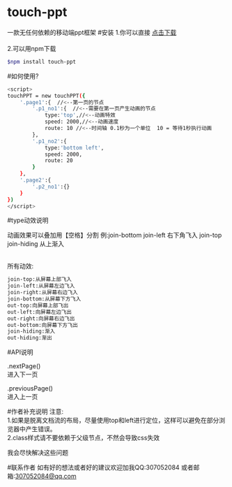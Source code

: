 # touch-ppt
一款无任何依赖的移动端ppt框架
#安装
1.你可以直接 <a href="https://github.com/hehaosen/touch-ppt/archive/master.zip">点击下载</a></br></br>
2.可以用npm下载
```bash
$npm install touch-ppt
```
#如何使用?



```bash
<script>
touchPPT = new touchPPT({
    '.page1':{  //<--第一页的节点
        '.p1_no1':{  //<--需要在第一页产生动画的节点
            type:'top',//<--动画特效
            speed: 2000,//<--动画速度
            route: 10 //<--时间轴 0.1秒为一个单位  10 = 等待1秒执行动画
        },
        '.p1_no2':{
            type:'bottom left',
            speed: 2000,
            route: 20
        }
    },
    '.page2':{
        '.p2_no1':{}
    }
})
</script>
```


#type动效说明

动画效果可以叠加用【空格】分割  例:join-bottom join-left  右下角飞入  join-top join-hiding 从上渐入</br></br>

所有动效:
```bash
join-top:从屏幕上部飞入
join-left:从屏幕左边飞入
join-right:从屏幕右边飞入
join-bottom:从屏幕下方飞入
out-top:向屏幕上部飞出
out-left:向屏幕左边飞出
out-right:向屏幕右边飞出
out-bottom:向屏幕下方飞出
join-hiding:渐入
out-hiding:渐出
```

#API说明

.nextPage()</br>
进入下一页</br>

.previousPage()</br>
进入上一页</br>

#作者补充说明
注意:</br>
1.如果是脱离文档流的布局，尽量使用top和left进行定位，这样可以避免在部分浏览器中产生错误。</br>
2.class样式请不要依赖于父级节点，不然会导致css失效</br>

我会尽快解决这些问题

#联系作者
如有好的想法或者好的建议欢迎加我QQ:307052084
或者邮箱:307052084@qq.com


